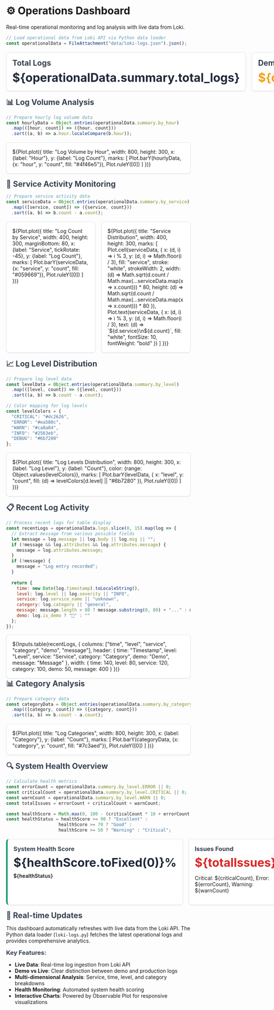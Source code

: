 # ⚙️ Operations Dashboard

Real-time operational monitoring and log analysis with live data from Loki.

```js
// Load operational data from Loki API via Python data loader
const operationalData = FileAttachment("data/loki-logs.json").json();
```

<div class="grid grid-cols-4">
  <div class="card">
    <h2>Total Logs</h2>
    <span class="big-number">${operationalData.summary.total_logs}</span>
  </div>
  <div class="card">
    <h2>Demo Logs</h2>
    <span class="big-number demo">${operationalData.summary.demo_logs}</span>
  </div>
  <div class="card">
    <h2>Live Logs</h2>
    <span class="big-number live">${operationalData.summary.live_logs}</span>
  </div>
  <div class="card">
    <h2>Services</h2>
    <span class="big-number">${Object.keys(operationalData.summary.by_service).length}</span>
  </div>
</div>

## 📊 Log Volume Analysis

```js
// Prepare hourly log volume data
const hourlyData = Object.entries(operationalData.summary.by_hour)
  .map(([hour, count]) => ({hour, count}))
  .sort((a, b) => a.hour.localeCompare(b.hour));
```

<div class="grid grid-cols-1">
  <div class="card">
    ${Plot.plot({
      title: "Log Volume by Hour",
      width: 800,
      height: 300,
      x: {label: "Hour"},
      y: {label: "Log Count"},
      marks: [
        Plot.barY(hourlyData, {x: "hour", y: "count", fill: "#4f46e5"}),
        Plot.ruleY([0])
      ]
    })}
  </div>
</div>

## 🚨 Service Activity Monitoring

```js
// Prepare service activity data
const serviceData = Object.entries(operationalData.summary.by_service)
  .map(([service, count]) => ({service, count}))
  .sort((a, b) => b.count - a.count);
```

<div class="grid grid-cols-2">
  <div class="card">
    ${Plot.plot({
      title: "Log Count by Service",
      width: 400,
      height: 300,
      marginBottom: 80,
      x: {label: "Service", tickRotate: -45},
      y: {label: "Log Count"},
      marks: [
        Plot.barY(serviceData, {x: "service", y: "count", fill: "#059669"}),
        Plot.ruleY([0])
      ]
    })}
  </div>
  <div class="card">
    ${Plot.plot({
      title: "Service Distribution",
      width: 400,
      height: 300,
      marks: [
        Plot.cell(serviceData, {
          x: (d, i) => i % 3,
          y: (d, i) => Math.floor(i / 3),
          fill: "service",
          stroke: "white",
          strokeWidth: 2,
          width: (d) => Math.sqrt(d.count / Math.max(...serviceData.map(x => x.count))) * 80,
          height: (d) => Math.sqrt(d.count / Math.max(...serviceData.map(x => x.count))) * 80
        }),
        Plot.text(serviceData, {
          x: (d, i) => i % 3,
          y: (d, i) => Math.floor(i / 3),
          text: (d) => `${d.service}\n${d.count}`,
          fill: "white",
          fontSize: 10,
          fontWeight: "bold"
        })
      ]
    })}
  </div>
</div>

## 📈 Log Level Distribution

```js
// Prepare log level data
const levelData = Object.entries(operationalData.summary.by_level)
  .map(([level, count]) => ({level, count}))
  .sort((a, b) => b.count - a.count);

// Color mapping for log levels
const levelColors = {
  "CRITICAL": "#dc2626",
  "ERROR": "#ea580c", 
  "WARN": "#ca8a04",
  "INFO": "#2563eb",
  "DEBUG": "#6b7280"
};
```

<div class="grid grid-cols-1">
  <div class="card">
    ${Plot.plot({
      title: "Log Levels Distribution",
      width: 800,
      height: 300,
      x: {label: "Log Level"},
      y: {label: "Count"},
      color: {range: Object.values(levelColors)},
      marks: [
        Plot.barY(levelData, {
          x: "level", 
          y: "count", 
          fill: (d) => levelColors[d.level] || "#6b7280"
        }),
        Plot.ruleY([0])
      ]
    })}
  </div>
</div>

## 📋 Recent Log Activity

```js
// Process recent logs for table display
const recentLogs = operationalData.logs.slice(0, 15).map(log => {
  // Extract message from various possible fields
  let message = log.message || log.body || log.msg || "";
  if (!message && log.attributes && log.attributes.message) {
    message = log.attributes.message;
  }
  if (!message) {
    message = "Log entry recorded";
  }
  
  return {
    time: new Date(log.timestamp).toLocaleString(),
    level: log.level || log.severity || "INFO",
    service: log.service_name || "unknown",
    category: log.category || "general",
    message: message.length > 80 ? message.substring(0, 80) + "..." : message,
    demo: log.is_demo ? "🎯" : ""
  };
});
```

<div class="card">
  ${Inputs.table(recentLogs, {
    columns: ["time", "level", "service", "category", "demo", "message"],
    header: {
      time: "Timestamp", 
      level: "Level", 
      service: "Service", 
      category: "Category",
      demo: "Demo",
      message: "Message"
    },
    width: {
      time: 140,
      level: 80, 
      service: 120,
      category: 100,
      demo: 50,
      message: 400
    }
  })}
</div>

## 📊 Category Analysis

```js
// Prepare category data
const categoryData = Object.entries(operationalData.summary.by_category)
  .map(([category, count]) => ({category, count}))
  .sort((a, b) => b.count - a.count);
```

<div class="grid grid-cols-1">
  <div class="card">
    ${Plot.plot({
      title: "Log Categories",
      width: 800,
      height: 300,
      x: {label: "Category"},
      y: {label: "Count"},
      marks: [
        Plot.barY(categoryData, {x: "category", y: "count", fill: "#7c3aed"}),
        Plot.ruleY([0])
      ]
    })}
  </div>
</div>

## 🔍 System Health Overview

```js
// Calculate health metrics
const errorCount = operationalData.summary.by_level.ERROR || 0;
const criticalCount = operationalData.summary.by_level.CRITICAL || 0;
const warnCount = operationalData.summary.by_level.WARN || 0;
const totalIssues = errorCount + criticalCount + warnCount;

const healthScore = Math.max(0, 100 - (criticalCount * 10 + errorCount * 5 + warnCount * 2));
const healthStatus = healthScore >= 90 ? "Excellent" : 
                    healthScore >= 70 ? "Good" : 
                    healthScore >= 50 ? "Warning" : "Critical";
```

<div class="grid grid-cols-3">
  <div class="card health-excellent">
    <h3>System Health Score</h3>
    <span class="big-number">${healthScore.toFixed(0)}%</span>
    <p class="status">${healthStatus}</p>
  </div>
  <div class="card">
    <h3>Issues Found</h3>
    <span class="big-number error">${totalIssues}</span>
    <p>Critical: ${criticalCount}, Error: ${errorCount}, Warning: ${warnCount}</p>
  </div>
  <div class="card">
    <h3>Data Freshness</h3>
    <span class="small-text">Last Updated</span>
    <p>${new Date(operationalData.last_updated).toLocaleString()}</p>
  </div>
</div>

## 🔄 Real-time Updates

This dashboard automatically refreshes with live data from the Loki API. The Python data loader (`loki-logs.py`) fetches the latest operational logs and provides comprehensive analytics.

### Key Features:
- **Live Data**: Real-time log ingestion from Loki API
- **Demo vs Live**: Clear distinction between demo and production logs  
- **Multi-dimensional Analysis**: Service, time, level, and category breakdowns
- **Health Monitoring**: Automated system health scoring
- **Interactive Charts**: Powered by Observable Plot for responsive visualizations

<style>
.grid {
  display: grid;
  gap: 1rem;
  margin: 1rem 0;
}

.grid-cols-1 { grid-template-columns: 1fr; }
.grid-cols-2 { grid-template-columns: 1fr 1fr; }
.grid-cols-3 { grid-template-columns: 1fr 1fr 1fr; }
.grid-cols-4 { grid-template-columns: 1fr 1fr 1fr 1fr; }

.card {
  background: white;
  border: 1px solid #e5e7eb;
  border-radius: 8px;
  padding: 1rem;
  box-shadow: 0 1px 3px rgba(0,0,0,0.1);
}

.big-number {
  font-size: 2rem;
  font-weight: bold;
  color: #1f2937;
}

.big-number.demo { color: #f59e0b; }
.big-number.live { color: #059669; }
.big-number.error { color: #dc2626; }

.small-text {
  font-size: 0.875rem;
  color: #6b7280;
}

.status {
  font-weight: 600;
  margin-top: 0.5rem;
}

.health-excellent {
  border-left: 4px solid #059669;
}

h2, h3 {
  margin: 0 0 0.5rem 0;
  color: #374151;
}
</style>